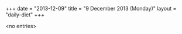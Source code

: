 +++
date = "2013-12-09"
title = "9 December 2013 (Monday)"
layout = "daily-diet"
+++

\<no entries\>